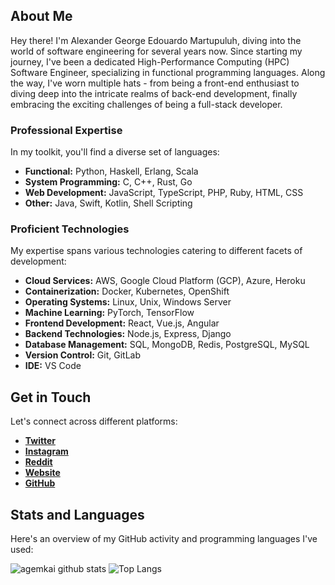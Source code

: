 ## About Me

Hey there! I'm Alexander George Edouardo Martupuluh, diving into the world of software engineering for several years now. Since starting my journey, I've been a dedicated High-Performance Computing (HPC) Software Engineer, specializing in functional programming languages. Along the way, I've worn multiple hats - from being a front-end enthusiast to diving deep into the intricate realms of back-end development, finally embracing the exciting challenges of being a full-stack developer.

### Professional Expertise

In my toolkit, you'll find a diverse set of languages:

- **Functional:** Python, Haskell, Erlang, Scala
- **System Programming:** C, C++, Rust, Go
- **Web Development:** JavaScript, TypeScript, PHP, Ruby, HTML, CSS
- **Other:** Java, Swift, Kotlin, Shell Scripting

### Proficient Technologies

My expertise spans various technologies catering to different facets of development:

- **Cloud Services:** AWS, Google Cloud Platform (GCP), Azure, Heroku
- **Containerization:** Docker, Kubernetes, OpenShift
- **Operating Systems:** Linux, Unix, Windows Server
- **Machine Learning:** PyTorch, TensorFlow
- **Frontend Development:** React, Vue.js, Angular
- **Backend Technologies:** Node.js, Express, Django
- **Database Management:** SQL, MongoDB, Redis, PostgreSQL, MySQL
- **Version Control:** Git, GitLab
- **IDE:** VS Code

## Get in Touch

Let's connect across different platforms:

- **[Twitter](https://twitter.com/agemkai)**
- **[Instagram](https://www.instagram.com/agemkai)**
- **[Reddit](https://www.reddit.com/user/agemkai)**
- **[Website](https://your_website.com)**
- **[GitHub](https://github.com/agemkai)**

## Stats and Languages

Here's an overview of my GitHub activity and programming languages I've used:

![agemkai github stats](https://github-readme-stats.vercel.app/api?username=agemkai&show_icons=true&theme=merko&include_all_commits=true)
![Top Langs](https://github-readme-stats.vercel.app/api/top-langs/?username=agemkai&layout=compact&theme=merko)
